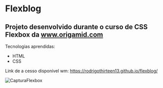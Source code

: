 # Flexblog

## Projeto desenvolvido durante o curso de CSS Flexbox da www.origamid.com 

Tecnologias aprendidas:
- HTML
- CSS

Link de a cesso disponível wm: https://rodrigothirteen13.github.io/flexblog/

![CapturaFlexbox](https://github.com/user-attachments/assets/539f7f93-d71e-466d-bce4-3c0ac34c4a80)

